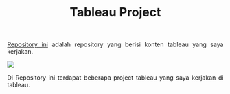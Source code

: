 <br />

<p align="center">
  <b><h1 align="center">Tableau Project</h1></b>
</p>

<br />

<p align="justify">
  <a href="https://github.com/fedyrahmatullah/Tableau/">Repository ini</a> adalah repository yang berisi konten tableau yang saya kerjakan.
</p>

<a href='https://avatars.githubusercontent.com/u/828667?s=200&v=4'><img src="https://avatars.githubusercontent.com/u/828667?s=200&v=4"></a>

<p align="justify">
  Di Repository ini terdapat beberapa project tableau yang saya kerjakan di tableau.
</p>
